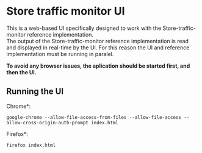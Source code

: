 # Store traffic monitor UI
This is a web-based UI specifically designed to work with the Store-traffic-monitor reference implementation.   
The output of the Store-traffic-monitor reference implementation is read and displayed in real-time by the UI. For this reason the UI and reference implementation must be running in paralel. 

**To avoid any browser issues, the aplication should be started first, and then the UI.**

## Running the UI

Chrome*:
```
google-chrome --allow-file-access-from-files --allow-file-access --allow-cross-origin-auth-prompt index.html
```
Firefox*:
```
firefox index.html
```
